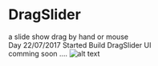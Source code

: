 # DragSlider
a slide show drag by hand or mouse 
<br>
Day 22/07/2017 Started Build DragSlider UI
<br>
comming soon ....
![alt text](https://raw.githubusercontent.com/username/projectname/branch/path/to/img.png)
